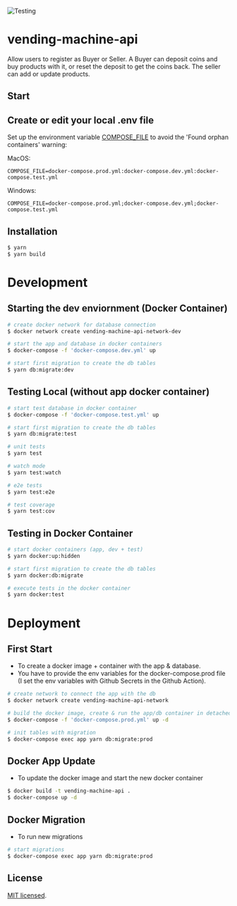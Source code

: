 ![Testing](https://github.com/MSWagner/nestjs-starter/workflows/Testing/badge.svg)

# vending-machine-api

Allow users to register as Buyer or Seller. A Buyer can deposit coins and buy products with it, or reset the deposit to get the coins back. The seller can add or update products.

## Start

## Create or edit your local .env file

Set up the environment variable [COMPOSE_FILE](https://docs.docker.com/compose/reference/envvars/#compose_file) to avoid the 'Found orphan containers' warning:

MacOS:

```
COMPOSE_FILE=docker-compose.prod.yml:docker-compose.dev.yml:docker-compose.test.yml
```

Windows:

```
COMPOSE_FILE=docker-compose.prod.yml;docker-compose.dev.yml;docker-compose.test.yml
```

## Installation

```bash
$ yarn
$ yarn build
```

# Development

## Starting the dev enviornment (Docker Container)

```bash
# create docker network for database connection
$ docker network create vending-machine-api-network-dev

# start the app and database in docker containers
$ docker-compose -f 'docker-compose.dev.yml' up

# start first migration to create the db tables
$ yarn db:migrate:dev
```

## Testing Local (without app docker container)

```bash
# start test database in docker container
$ docker-compose -f 'docker-compose.test.yml' up

# start first migration to create the db tables
$ yarn db:migrate:test

# unit tests
$ yarn test

# watch mode
$ yarn test:watch

# e2e tests
$ yarn test:e2e

# test coverage
$ yarn test:cov
```

## Testing in Docker Container

```bash
# start docker containers (app, dev + test)
$ yarn docker:up:hidden

# start first migration to create the db tables
$ yarn docker:db:migrate

# execute tests in the docker container
$ yarn docker:test
```

# Deployment

## First Start

-   To create a docker image + container with the app & database.
-   You have to provide the env variables for the docker-compose.prod file (I set the env variables with Github Secrets in the Github Action).

```bash
# create network to connect the app with the db
$ docker network create vending-machine-api-network

# build the docker image, create & run the app/db container in detached mode (background) 
$ docker-compose -f 'docker-compose.prod.yml' up -d

# init tables with migration
$ docker-compose exec app yarn db:migrate:prod
```

## Docker App Update

-   To update the docker image and start the new docker container

```bash
$ docker build -t vending-machine-api .
$ docker-compose up -d
```

## Docker Migration

-   To run new migrations

```bash
# start migrations
$ docker-compose exec app yarn db:migrate:prod
```

## License

[MIT licensed](https://github.com/nestjs/nest/blob/master/LICENSE).
